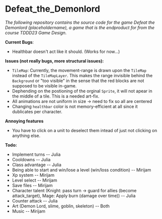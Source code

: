 # Defeat_the_Demonlord
*The following repository contains the source code for the game Defeat the Demonlord (placeholdername), a game that is the endproduct for from the course TDDD23 Game Design.*

**Current Bugs**:
* Healthbar doesn't act like it should. (Works for now...)

**Issues (not really bugs, more structural issues):**
* `TileMap`: Currently, the movement-range is drawn upon the `TileMap` instead of the `TileMapLayer`. This makes the range invisible behind the `Background` or "too visible" in the sense that the red blocks are not supposed to be visible in-game.
* Dephending on the postioning of the orginal `Sprite`, it will not apear in the middle of a tile. This is a needed art-fix.
* All animations are not uniform in size -> need to fix so all are centered
* Changing `healthbar` color is not memory-efficient at all since it dublicates per character.

**Annoying features**
* You have to click on a unit to deselect them intead of just not clicking on anything else.

**Todo:**
* Implement turns -- Julia
* Cooldowns -- Julia
* Class advantage -- Julia
* Being able to start and win/lose a level (win/loss condition) -- Mirijam
* Xp system -- Mirijam
* Level select -- Mirijam
* Save files -- Mirijam
* Character talent (Knight: pass turn -> guard for allies (become attack_target), Mage: Apply burn (damage over time)) -- Julia
* Counter attack -- Julia
* Art (Demon Lord, slime, goblin, skeleton) -- Both
* Music -- Mirijam
